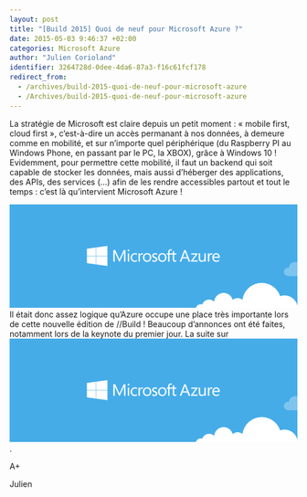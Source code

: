 ```yaml
---
layout: post
title: "[Build 2015] Quoi de neuf pour Microsoft Azure ?"
date: 2015-05-03 9:46:37 +02:00
categories: Microsoft Azure
author: "Julien Corioland"
identifier: 3264728d-0dee-4da6-87a3-f16c61fcf178
redirect_from:
  - /archives/build-2015-quoi-de-neuf-pour-microsoft-azure
  - /Archives/build-2015-quoi-de-neuf-pour-microsoft-azure
---
```


La stratégie de Microsoft est claire depuis un petit moment : « mobile first, cloud first », c’est-à-dire un accès permanant à nos données, à demeure comme en mobilité, et sur n’importe quel périphérique (du Raspberry PI au Windows Phone, en passant par le PC, la XBOX), grâce à Windows 10 !  <br>Evidemment, pour permettre cette mobilité, il faut un backend qui soit capable de stocker les données, mais aussi d’héberger des applications, des APIs, des services (…) afin de les rendre accessibles partout et tout le temps : c’est là qu’intervient Microsoft Azure !

![image](/images/build-2015-quoi-de-neuf-pour-microsoft-azure/image_0091CE4E.png)Il était donc assez logique qu’Azure occupe une place très importante lors de cette nouvelle édition de //Build ! Beaucoup d’annonces ont été faites, notamment lors de la keynote du premier jour.  La suite sur ![image](/images/build-2015-quoi-de-neuf-pour-microsoft-azure/image_0091CE4E.png).

A+

Julien

